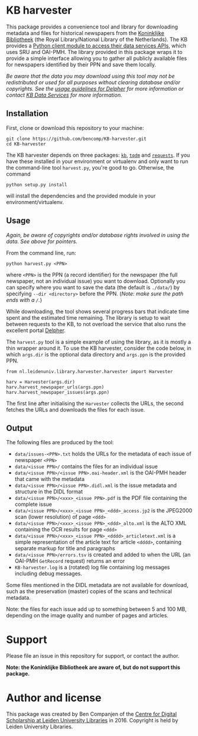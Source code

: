 # KB harvester

This package provides a convenience tool and library for downloading metadata and files for historical newspapers from
the [Koninklijke Bibliotheek](https://www.kb.nl) (the Royal Library/National Library of the Netherlands).
The KB provides a [Python client module to access their data services APIs](https://github.com/KBNLresearch/KB-python-API), which uses SRU and OAI-PMH.
The library provided in this package wraps it to provide a simple interface allowing you to gather all publicly available files for newspapers identified by their PPN and save them locally.

*Be aware that the data you may download using this tool may not be redistributed or used for all purposes without clearing database and/or copyrights. See the [usage guidelines for Delpher](http://www.delpher.nl/nl/platform/pages/helpitems?title=gebruiksvoorwaarden) for more information or contact [KB Data Services](https://www.kb.nl/bronnen-zoekwijzers/dataservices-en-apis) for more information.*

## Installation

First, clone or download this repository to your machine:

    git clone https://github.com/bencomp/KB-harvester.git
    cd KB-harvester

The KB harvester depends on three packages: [`kb`](https://pypi.python.org/pypi/kb/), [`tqdm`](https://pypi.python.org/pypi/tqdm) and [`requests`](https://pypi.python.org/pypi/requests). If you have these installed in your environment or virtualenv and only want to run the command-line tool `harvest.py`, you're good to go. Otherwise, the command

    python setup.py install

will install the dependencies and the provided module in your environment/virtualenv.

## Usage

*Again, be aware of copyrights and/or database rights involved in using the data. See above for pointers.*

From the command line, run:

    python harvest.py <PPN>

where `<PPN>` is the PPN (a record identifier) for the newspaper (the full newspaper, not an individual issue) you want to download.
Optionally you can specify where you want to save the data (the default is `./data/`) by specifying `--dir <directory>` before the PPN. (*Note: make sure the path ends with a `/`.*)

While downloading, the tool shows several progress bars that indicate time spent and the estimated time remaining. The library is setup to wait between requests to the KB, to not overload the service that also runs the excellent portal [Delpher](https://www.delpher.nl).

The `harvest.py` tool is a simple example of using the library, as it is mostly a thin wrapper around it.
To use the KB harvester, consider the code below, in which `args.dir` is the optional data directory and `args.ppn` is the provided PPN.
 
    from nl.leidenuniv.library.harvester.harvester import Harvester
    
    harv = Harvester(args.dir)
    harv.harvest_newspaper_urls(args.ppn)
    harv.harvest_newspaper_issues(args.ppn)

The first line after initialising the `Harvester` collects the URLs, the second fetches the URLs and downloads the files for each issue.

## Output

The following files are produced by the tool:

- `data/issues-<PPN>.txt` holds the URLs for the metadata of each issue of newspaper `<PPN>`
- `data/<issue PPN>/` contains the files for an individual issue
- `data/<issue PPN>/<issue PPN>.oai-header.xml` is the OAI-PMH header that came with the metadata
- `data/<issue PPN>/<issue PPN>.didl.xml` is the issue metadata and structure in the DIDL format
- `data/<issue PPN>/<xxx>_<issue PPN>.pdf` is the PDF file containing the complete issue
- `data/<issue PPN>/<xxx>_<issue PPN>_<ddd>_access.jp2` is the JPEG2000 scan (lower resolution) of page `<ddd>`
- `data/<issue PPN>/<xxx>_<issue PPN>_<ddd>_alto.xml` is the ALTO XML containing the OCR results for page `<ddd>`
- `data/<issue PPN>/<xxx>_<issue PPN>_<dddd>_articletext.xml` is a simple representation of the article text for article `<dddd>`, containing separate markup for title and paragraphs
- `data/<issue PPN>/errors.tsv` is created and added to when the URL (an OAI-PMH `GetRecord` request) returns an error
- `KB-harvester.log` is a (rotated) log file containing log messages including debug messages.

Some files mentioned in the DIDL metadata are not available for download, such as the preservation (master) copies of the scans and technical metadata.

Note: the files for each issue add up to something between 5 and 100 MB, depending on the image quality and number of pages and articles.

# Support

Please file an issue in this repository for support, or contact the author.

**Note: the Koninklijke Bibliotheek are aware of, but do not support this package.**

# Author and license

This package was created by Ben Companjen of the [Centre for Digital Scholarship at Leiden University Libraries](https://www.library.universiteitleiden.nl/cds/) in 2016. Copyright is held by Leiden University Libraries.
